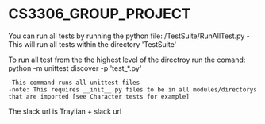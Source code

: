 # CS3306_GROUP_PROJECT

You can run all tests by running the python file:
    /TestSuite/RunAllTest.py
    -This will run all tests within the directory 'TestSuite'

To run all test from the the highest level of the directroy run the comand:
    python -m unittest discover -p 'test_*.py'

    -This command runs all unittest files 
    -note: This requires __init__.py files to be in all modules/directorys that are imported [see Character tests for example] 
    
The slack url is Traylian + slack url

